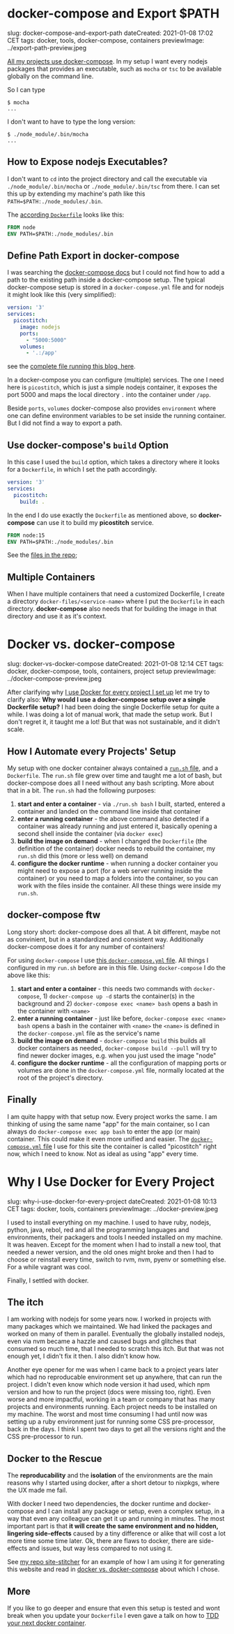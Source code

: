 # docker-compose and Export $PATH
slug: docker-compose-and-export-path
dateCreated: 2021-01-08 17:02 CET
tags: docker, tools, docker-compose, containers
previewImage: ../export-path-preview.jpeg

[All my projects use docker-compose](/tidbits/2021/01/docker-vs-docker-compose/).
In my setup I want every nodejs packages that provides an executable, such as `mocha` or `tsc`
to be available globally on the command line.

So I can type
```shell-session
$ mocha
...
```

I don't want to have to type the long version:

```shell-session
$ ./node_module/.bin/mocha
...
```

## How to Expose nodejs Executables?

I don't want to `cd` into the project directory
and call the executable via `./node_module/.bin/mocha` or `./node_module/.bin/tsc` from there.
I can set this up by extending my machine's path like this `PATH=$PATH:./node_modules/.bin`.

The [according `Dockerfile`](https://github.com/wolframkriesing/site-stitcher/blob/944038f503d8ae47c12de1982141dc8d9df6937a/Dockerfile#L3) looks like this:
```dockerfile
FROM node
ENV PATH=$PATH:./node_modules/.bin
```

## Define Path Export in docker-compose

I was searching the [docker-compose docs](https://docs.docker.com/compose/compose-file/compose-file-v3/) but I could not find how to add a path to the existing path
inside a docker-compose setup. The typical docker-compose setup is stored in a `docker-compose.yml`
file and for nodejs it might look like this (very simplified):
```yaml
version: '3'
services:
  picostitch:
    image: nodejs
    ports:
      - "5000:5000"
    volumes:
      - '.:/app'    
```
see the [complete file running this blog, here](https://github.com/wolframkriesing/site-stitcher/blob/76ba1541673a156d5cd944241ea7f29200fffeb5/docker-compose.yml).

In a docker-compose you can configure (multiple) services. The one I need here is `picostitch`, which is
just a simple nodejs container, it exposes the port 5000 and maps the local directory `.` into the container
under `/app`.

Beside `ports`, `volumes` docker-compose also provides `environment` where one can define environment variables
to be set inside the running container. But I did not find a way to export a path.

## Use docker-compose's `build` Option

In this case I used the `build` option, which takes a directory where it looks for a `Dockerfile`, in which I set the 
path accordingly.
```yaml
version: '3'
services:
  picostitch:
    build: .
```

In the end I do use exactly the `Dockerfile` as mentioned above, so **docker-compose** can use it to build
my **picostitch** service.

```dockerfile
FROM node:15
ENV PATH=$PATH:./node_modules/.bin
```

See the [files in the repo](https://github.com/wolframkriesing/site-stitcher/tree/944038f503d8ae47c12de1982141dc8d9df6937a);

## Multiple Containers

When I have multiple containers that need a customized Dockerfile, I create a directory `docker-files/<service-name>`
where I put the `Dockerfile` in each directory. **docker-compose** also needs that for building the image in that
directory and use it as it's context.





# Docker vs. docker-compose
slug: docker-vs-docker-compose
dateCreated: 2021-01-08 12:14 CET
tags: docker, docker-compose, tools, containers, project setup
previewImage: ../docker-compose-preview.jpeg

After clarifying why [I use Docker for every project I set up](/tidbits/2021/01/why-i-use-docker-for-every-project/)
let me try to clarify also: **Why would I use a docker-compose setup over a single Dockerfile setup?**
I had been doing the single Dockerfile setup for quite a while. 
I was doing a lot of manual work, that made the setup work. But I don't regret it, it taught me a lot!
But that was not sustainable, and it didn't scale.

## How I Automate every Projects' Setup

My setup with one docker container always contained a [`run.sh` file](https://github.com/wolframkriesing/site-stitcher/blob/76ba1541673a156d5cd944241ea7f29200fffeb5/run.sh),
and a `Dockerfile`.
The `run.sh` file grew over time and taught me a lot of bash, but docker-compose does all I need without any bash scripting. 
More about that in a bit. 
The `run.sh` had the following purposes:
1. **start and enter a container** - via `./run.sh bash` I built, started, entered a container and landed on the command line inside that container
1. **enter a running container** - the above command also detected if a container was already running and just entered it, 
   basically opening a second shell inside the container (via `docker exec`)
1. **build the image on demand** - when I changed the `Dockerfile` (the definition of the container) docker needs to rebuild
   the container, my `run.sh` did this (more or less well) on demand
1. **configure the docker runtime** - when running a docker container you might need to expose a port (for a web server running inside the container)
   or you need to map a folders into the container, so you can work with the files inside the container.
   All these things were inside my `run.sh`.

## docker-compose ftw
   
Long story short: docker-compose does all that. A bit different, maybe not as convinient, but in a standardized and 
consistent way. Additionally docker-compose does it for any number of containers!

For using `docker-compose` I use [this `docker-compose.yml` file](https://github.com/wolframkriesing/site-stitcher/blob/76ba1541673a156d5cd944241ea7f29200fffeb5/docker-compose.yml).
All things I configured in my `run.sh` before are in this file. 
Using `docker-compose` I do the above like this:
1. **start and enter a container** - this needs two commands with `docker-compose`, 1) `docker-compose up -d` starts
   the container(s) in the background and 2) `docker-compose exec <name> bash` opens a bash in the container with `<name>`
1. **enter a running container** - just like before, `docker-compose exec <name> bash` opens a bash in the container with `<name>`
   the `<name>` is defined in the `docker-compose.yml` file as the service's name
1. **build the image on demand** - `docker-compose build` this builds all docker containers as needed,
   `docker-compose build --pull` will try to find newer docker images, e.g. when you just used the image "node"
1. **configure the docker runtime** - all the configuration of mapping ports or volumes are done in the
   `docker-compose.yml` file, normally located at the root of the project's directory.
   
## Finally

I am quite happy with that setup now. Every project works the same.
I am thinking of using the same name "app" for the main container, so I can always do
`docker-compose exec app bash` to enter the app (or main) container.
This could make it even more unified and easier.
The [`docker-compose.yml` file](https://github.com/wolframkriesing/site-stitcher/blob/76ba1541673a156d5cd944241ea7f29200fffeb5/docker-compose.yml)
I use for this site the container is called "picostitch" right now, which I need
to know. Not as ideal as using "app" every time.




# Why I Use Docker for Every Project
slug: why-i-use-docker-for-every-project
dateCreated: 2021-01-08 10:13 CET
tags: docker, tools, containers
previewImage: ../docker-preview.jpeg

I used to install everything on my machine. I used to have ruby, nodejs, python, java, rebol, red
and all the programming languages and environments, their packagers and tools I needed installed
on my machine. It was heaven. Except for the moment when I had to install a new tool, that needed
a newer version, and the old ones might broke and then I had to choose or reinstall every time, switch to
rvm, nvm, pyenv or something else. For a while vagrant was cool.

Finally, I settled with docker.

## The itch

I am working with nodejs for some years now. I worked in projects with many packages which we maintained. 
We had linked the packages and worked on many of them in parallel. 
Eventually the globally installed nodejs, even via nvm became a hazzle and
caused bugs and glitches that consumed so much time, that I needed to scratch this itch.
But that was not enough yet, I didn't fix it then. I also didn't know how.

Another eye opener for me was when I came back to a project years later which had no reproducable environment
set up anywhere, that can run the project. I didn't even know which node version it had used, which npm version and
how to run the project (docs were missing too, right).
Even worse and more impactful, working in a team or company that has many projects and
environments running. Each project needs to be installed on my machine. The worst and most time consuming
I had until now was setting up a ruby environment just for running some CSS pre-processor, back in the days.
I think I spent two days to get all the versions right and the CSS pre-processor to run.

## Docker to the Rescue

The **reproducability** and the **isolation** of the environments are the main reasons why I started
using docker, after a short detour to nixpkgs, where the UX made me fail.

With docker I need two dependencies, the docker runtime and docker-compose and I can install
any package or setup, even a complex setup, in a way that even any colleague can get it up and running
in minutes. The most important part is that **it will create the same environment and no hidden, lingering side-effects**
caused by a tiny difference or alike that will cost a lot more time some time later.
Ok, there are flaws to docker, there are side-effects and issues, but way less compared to not using it.

See [my repo site-stitcher](https://github.com/wolframkriesing/site-stitcher#develop-run-locally)
for an example of how I am using it for generating this website
and read in [docker vs. docker-compose](/tidbits/2021/01/docker-vs-docker-compose/)
about which I chose.

## More

If you like to go deeper and ensure that even this setup is tested and wont break when you update your `Dockerfile`
I even gave a talk on how to [TDD your next docker container](https://www.youtube.com/watch?v=ZSLQ02vpZUg).
